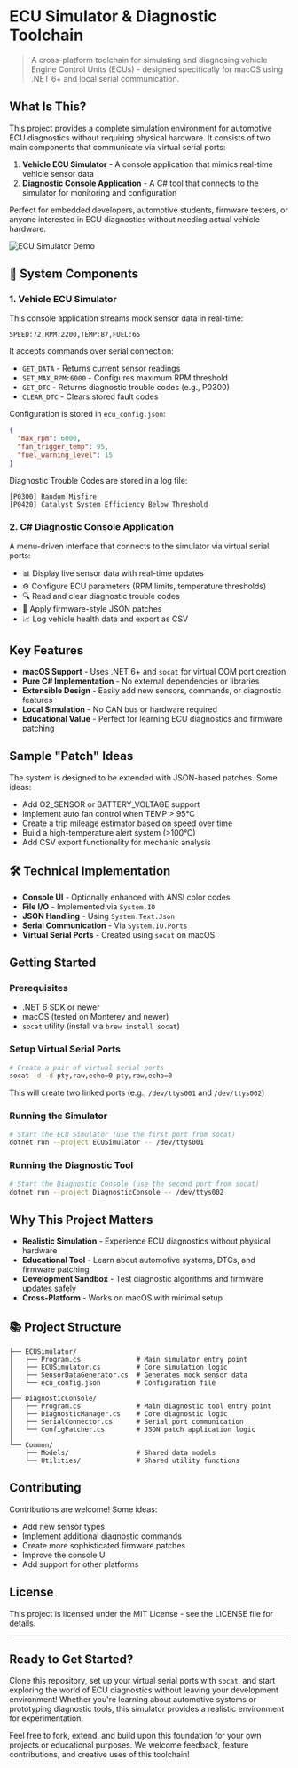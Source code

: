 # ECU Simulator & Diagnostic Toolchain

> A cross-platform toolchain for simulating and diagnosing vehicle Engine Control Units (ECUs) - designed specifically for macOS using .NET 6+ and local serial communication.

##  What Is This?

This project provides a complete simulation environment for automotive ECU diagnostics without requiring physical hardware. It consists of two main components that communicate via virtual serial ports:

1. **Vehicle ECU Simulator** - A console application that mimics real-time vehicle sensor data
2. **Diagnostic Console Application** - A C# tool that connects to the simulator for monitoring and configuration

Perfect for embedded developers, automotive students, firmware testers, or anyone interested in ECU diagnostics without needing actual vehicle hardware.

![ECU Simulator Demo](https://via.placeholder.com/800x400?text=ECU+Simulator+Demo)

## 🔧 System Components

### 1. Vehicle ECU Simulator

This console application streams mock sensor data in real-time:

```
SPEED:72,RPM:2200,TEMP:87,FUEL:65
```

It accepts commands over serial connection:
- `GET_DATA` - Returns current sensor readings
- `SET_MAX_RPM:6000` - Configures maximum RPM threshold
- `GET_DTC` - Returns diagnostic trouble codes (e.g., P0300)
- `CLEAR_DTC` - Clears stored fault codes

Configuration is stored in `ecu_config.json`:

```json
{
  "max_rpm": 6000,
  "fan_trigger_temp": 95,
  "fuel_warning_level": 15
}
```

Diagnostic Trouble Codes are stored in a log file:
```
[P0300] Random Misfire
[P0420] Catalyst System Efficiency Below Threshold
```

### 2. C# Diagnostic Console Application

A menu-driven interface that connects to the simulator via virtual serial ports:

- 📊 Display live sensor data with real-time updates
- ⚙️ Configure ECU parameters (RPM limits, temperature thresholds)
- 🔍 Read and clear diagnostic trouble codes
- 📝 Apply firmware-style JSON patches
- 📈 Log vehicle health data and export as CSV

## Key Features

- **macOS Support** - Uses .NET 6+ and `socat` for virtual COM port creation
- **Pure C# Implementation** - No external dependencies or libraries
- **Extensible Design** - Easily add new sensors, commands, or diagnostic features
- **Local Simulation** - No CAN bus or hardware required
- **Educational Value** - Perfect for learning ECU diagnostics and firmware patching

## Sample "Patch" Ideas

The system is designed to be extended with JSON-based patches. Some ideas:

- Add O2_SENSOR or BATTERY_VOLTAGE support
- Implement auto fan control when TEMP > 95°C
- Create a trip mileage estimator based on speed over time
- Build a high-temperature alert system (>100°C)
- Add CSV export functionality for mechanic analysis

## 🛠️ Technical Implementation

- **Console UI** - Optionally enhanced with ANSI color codes
- **File I/O** - Implemented via `System.IO`
- **JSON Handling** - Using `System.Text.Json`
- **Serial Communication** - Via `System.IO.Ports`
- **Virtual Serial Ports** - Created using `socat` on macOS

## Getting Started

### Prerequisites

- .NET 6 SDK or newer
- macOS (tested on Monterey and newer)
- `socat` utility (install via `brew install socat`)

### Setup Virtual Serial Ports

```bash
# Create a pair of virtual serial ports
socat -d -d pty,raw,echo=0 pty,raw,echo=0
```

This will create two linked ports (e.g., `/dev/ttys001` and `/dev/ttys002`)

### Running the Simulator

```bash
# Start the ECU Simulator (use the first port from socat)
dotnet run --project ECUSimulator -- /dev/ttys001
```

### Running the Diagnostic Tool

```bash
# Start the Diagnostic Console (use the second port from socat)
dotnet run --project DiagnosticConsole -- /dev/ttys002
```

## Why This Project Matters

- **Realistic Simulation** - Experience ECU diagnostics without physical hardware
- **Educational Tool** - Learn about automotive systems, DTCs, and firmware patching
- **Development Sandbox** - Test diagnostic algorithms and firmware updates safely
- **Cross-Platform** - Works on macOS with minimal setup

## 📚 Project Structure

```
├── ECUSimulator/
│   ├── Program.cs              # Main simulator entry point
│   ├── ECUSimulator.cs         # Core simulation logic
│   ├── SensorDataGenerator.cs  # Generates mock sensor data
│   └── ecu_config.json         # Configuration file
│
├── DiagnosticConsole/
│   ├── Program.cs              # Main diagnostic tool entry point
│   ├── DiagnosticManager.cs    # Core diagnostic logic
│   ├── SerialConnector.cs      # Serial port communication
│   └── ConfigPatcher.cs        # JSON patch application logic
│
└── Common/
    ├── Models/                 # Shared data models
    └── Utilities/              # Shared utility functions
```

## Contributing

Contributions are welcome! Some ideas:

- Add new sensor types
- Implement additional diagnostic commands
- Create more sophisticated firmware patches
- Improve the console UI
- Add support for other platforms

## License

This project is licensed under the MIT License - see the LICENSE file for details.

---

##  Ready to Get Started?

Clone this repository, set up your virtual serial ports with `socat`, and start exploring the world of ECU diagnostics without leaving your development environment! Whether you're learning about automotive systems or prototyping diagnostic tools, this simulator provides a realistic environment for experimentation.

Feel free to fork, extend, and build upon this foundation for your own projects or educational purposes. We welcome feedback, feature contributions, and creative uses of this toolchain!